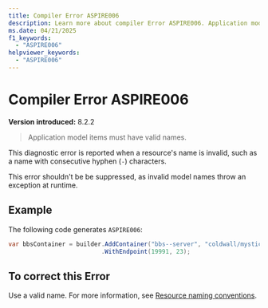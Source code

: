 ```yaml
---
title: Compiler Error ASPIRE006
description: Learn more about compiler Error ASPIRE006. Application model items must have valid names.
ms.date: 04/21/2025
f1_keywords:
  - "ASPIRE006"
helpviewer_keywords:
  - "ASPIRE006"
---
```


# Compiler Error ASPIRE006

**Version introduced:** 8.2.2

> Application model items must have valid names.

This diagnostic error is reported when a resource's name is invalid, such as a name with consecutive hyphen (`-`) characters.

This error shouldn't be be suppressed, as invalid model names throw an exception at runtime.

## Example

The following code generates `ASPIRE006`:

```csharp
var bbsContainer = builder.AddContainer("bbs--server", "coldwall/mystic")
                          .WithEndpoint(19991, 23);
```

## To correct this Error

Use a valid name. For more information, see [Resource naming conventions](../fundamentals/orchestrate-resources.md#resource-naming-conventions).
